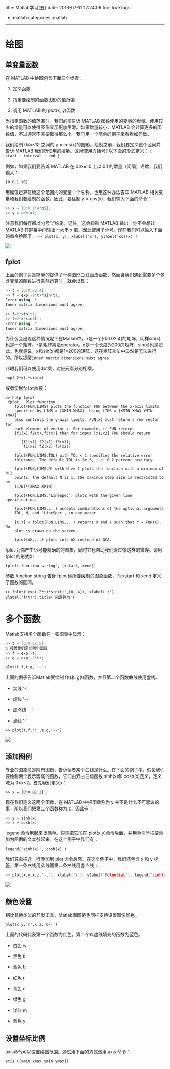 title: Matlab学习(五)
date: 2016-07-11 12:24:06
toc: true
tags:
- matlab
categories: matlab
---

# 绘图 #

## 单变量函数 ##

在 MATLAB 中绘图包含下面三个步骤：
1. 定义函数

2. 指定要绘制的函数图形的值范围

3. 调用 MATLAB 的 plot(x, y)函数

<!--more-->
当指定函数的值范围时，我们必须告诉 MATLAB 函数使用的变量的增量。使用较少的增量可以使得图形显示更加平滑。如果增量较小，MATLAB 会计算更多的函数值，不过通常不需要取得那么小。我们用一个简单的例子来看看如何做。


我们绘制 0≤x≤10 之间的 y = cos(x)的图形。绘制之前，我们要定义这个区间并告诉
MATLAB 我们所使用的增量。区间使用方括号[]以下面的形式定义：
`[ start : interval : end ]`


例如，如果我们要告诉 MATLAB 在 0≤x≤10 上以 0.1 的增量（间隔）递增，我们输入：

`[0:0.1:10]`

用赋值运算符给这个范围内的变量一个名称，也用这种办法告知 MATLAB 相关变量和我们要绘制的函数。因此，要绘制 y = cos(x)，我们输入下面的命令：

```c++
>> x = [0:0.1:4*pi];
>> y = cos(x);
```
注意我们每行都以分号“;”结尾，记住，这会抑制 MATLAB 输出。你不会想让 MATLAB
在屏幕中间输出一大串 x 值，因此使用了分号。现在我们可以输入下面的命令绘图了：
`>> plot(x, y), xlabel('x'), ylabel('cos(x)')`

![](http://peihao.space/img/article/matlab/matlab_s005.png)

## fplot ##

上面的例子只是简单的提供了一种图形曲线画法函数，然而当我们遇到需要多个包含变量的函数进行乘除运算时，就会出现：

```c++
>> t = [0:0.02:4];
>> f = exp(-2*t)*sin(t);
Error using  * 
Inner matrix dimensions must agree.
 
>> f=2*sin(t);
>> f=2*x*sin(t);
Error using  * 
Inner matrix dimensions must agree.
```

为什么会出现这种情况呢？在Matlab中，x是一个[0:0.02:4]的矩阵，同样sin(x)也是一个矩阵。`*`是矩阵乘法operator。x是一个长度为200的矩阵，sin(x)也是如此。也就是说，x和sin(x)都是1*200的矩阵，这在矩阵乘法中显然是无法进行的。所以提醒`Inner matrix dimensions must agree`


此时我们可以使用dot乘，对应元素分别相乘。

`exp(-2*x).*sin(x)`

或者使用`fplot`函数：

```
>> help fplot
 fplot   Plot function
    fplot(FUN,LIMS) plots the function FUN between the x-axis limits
    specified by LIMS = [XMIN XMAX]. Using LIMS = [XMIN XMAX YMIN YMAX]
    also controls the y-axis limits. FUN(x) must return a row vector for
    each element of vector x. For example, if FUN returns
    [f1(x),f2(x),f3(x)] then for input [x1;x2] FUN should return
 
       [f1(x1) f2(x1) f3(x1);
        f1(x2) f2(x2) f3(x2)]
 
    fplot(FUN,LIMS,TOL) with TOL < 1 specifies the relative error
    tolerance. The default TOL is 2e-3, i.e. 0.2 percent accuracy.
 
    fplot(FUN,LIMS,N) with N >= 1 plots the function with a minimum of N+1
    points. The default N is 1. The maximum step size is restricted to be
    (1/N)*(XMAX-XMIN).
 
    fplot(FUN,LIMS,'LineSpec') plots with the given line specification.
 
    fplot(FUN,LIMS,...) accepts combinations of the optional arguments
    TOL, N, and 'LineSpec', in any order.
    
    [X,Y] = fplot(FUN,LIMS,...) returns X and Y such that Y = FUN(X). No
    plot is drawn on the screen.
 
    fplot(AX,...) plots into AX instead of GCA.
```


fplot 为你产生尽可能精确的的图象，同时它也帮助我们绕过像这样的错误。调用 fplot 的形式如

`fplot('function string', [xstart, xend])`


参数 function string 告诉 fplot 你所要绘制的图象函数，而 xstart 和 xend 定义了函数的区间。

`>> fplot('exp(-2*t)*sin(t)',[0, 4]), xlabel('t'), ylabel('f(t)'),title('阻尼弹力')`

# 多个函数 #

Matlab支持多个函数在一张图表中显示：

```c++
>> t = [0:0.01:5];
% 接着我们定义两个函数
>> f = exp(-t);
>> g = exp(-2*t);

plot(t,f,t,g,'--')
```

上面的例子告诉Matlab要绘制 f(t)和 g(t)函数，并且第二个函数曲线使用虚线。

- 实线  '-'

- 虚线  '--'

- 虚点线 '-.'

- 点线  ':'

`>> plot(t,f,':',t,g,'--')`

![](http://peihao.space/img/article/matlab/matlab_s006.png)

## 添加图例 ##

专业的图象总是附有图例，告诉读者某个曲线是什么。在下面的例子中，假设我们要绘制两个表示势能的函数，它们由双曲三角函数 sinh(x)和 cosh(x)定义，定义域为 0≤x≤2。首先我们定义x：

`>> x = [0:0.01:2];`

现在我们定义这两个函数，在 MATLAB 中把函数称为 y 并不是什么不可思议的事，所以我们把第二个函数称为 z，因此有：

```c++
>> y = sinh(x);
>> z = cosh(x);
```

legend 命令用起来很简单。只需把它加在 plot(x,y)命令后面，并用单引号把要添加为图例的文本引起来。在这个例子中我们有：

`legend('sinh(x)','cosh(x)')`

我们只需把这一行添加到 plot 命令后面。在这个例子中，我们还包含 x 和 y 标签，第一条曲线用实线而第二条曲线用虚点线：

```c++
>> plot(x,y,x,z,'-.'), xlabel('x'), ylabel('Potential'), legend('sinh(x)','cosh(x)')
```

![](http://peihao.space/img/article/matlab/matlab_s006.png)


## 颜色设置 ##

相比其他类似的开发工具，Matlab画图是也同样支持设置图像颜色。

`plot(x,y,'r',x,z,'b--')`

上面的代码代表第一个函数为红色，第二个以虚线填充的函数为蓝色。


- 白色  w

- 黑色  k

- 蓝色  b

- 红色  r

- 青色  c

- 绿色  g

- 洋红  m

- 蓝色  y

## 设置坐标比例 ##

axis命令可以设置绘图范围。通过用下面的方式调用 axis 命令：

`axis ([xmin xmax ymin ymax])`